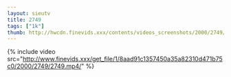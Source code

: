 ```yaml
--- 
layout: sieutv
title: 2749
tags: ["1k"]
thumb: http://hwcdn.finevids.xxx/contents/videos_screenshots/2000/2749/preview.mp4.jpg
---
```

{% include video src="http://www.finevids.xxx/get_file/1/8aad91c1357450a35a82310d471b75c0/2000/2749/2749.mp4/" %} 
